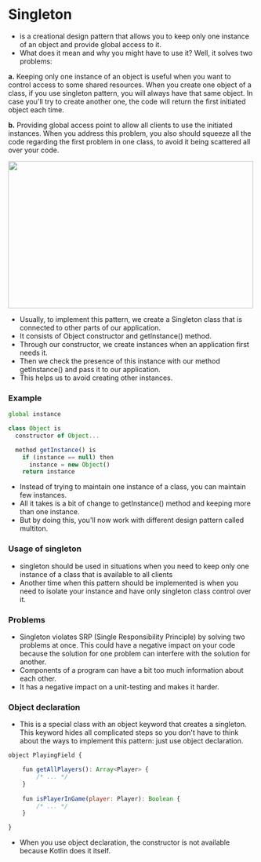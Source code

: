 # Singleton
- is a creational design pattern that allows you to keep only one instance of an object and provide global access to it.
- What does it mean and why you might have to use it? Well, it solves two problems:

**a.** Keeping only one instance of an object is useful when you want to control access to some shared resources. When you create one object of a class, if you use singleton pattern, you will always have that same object. In case you'll try to create another one, the code will return the first initiated object each time.

**b.** Providing global access point to allow all clients to use the initiated instances. When you address this problem, you also should squeeze all the code regarding the first problem in one class, to avoid it being scattered all over your code.

<img src="https://ucarecdn.com/fbe8dd71-892f-43c2-9471-d689d90cf806/" width="500px" height="300px" />


- Usually, to implement this pattern, we create a Singleton class that is connected to other parts of our application.
- It consists of Object constructor and getInstance() method.
- Through our constructor, we create instances when an application first needs it. 
- Then we check the presence of this instance with our method getInstance() and pass it to our application. 
- This helps us to avoid creating other instances.

### Example
```js
global instance

class Object is
  constructor of Object...

  method getInstance() is
    if (instance == null) then
      instance = new Object()
    return instance
```
- Instead of trying to maintain one instance of a class, you can maintain few instances. 
- All it takes is a bit of change to getInstance() method and keeping more than one instance. 
- But by doing this, you'll now work with different design pattern called multiton.


### Usage of singleton
- singleton should be used in situations when you need to keep only one instance of a class that is available to all clients
- Another time when this pattern should be implemented is when you need to isolate your instance and have only singleton class control over it.


### Problems
+ Singleton violates SRP (Single Responsibility Principle) by solving two problems at once. This could have a negative impact on your code because the solution for one problem can interfere with the solution for another.
+ Components of a program can have a bit too much information about each other.
+ It has a negative impact on a unit-testing and makes it harder.


### Object declaration
- This is a special class with an object keyword that creates a singleton. This keyword hides all complicated steps so you don't have to think about the ways to implement this pattern: just use object declaration.
```js
object PlayingField {

    fun getAllPlayers(): Array<Player> {
        /* ... */
    }
    
    fun isPlayerInGame(player: Player): Boolean {
        /* ... */
    }

}
```
- When you use object declaration, the constructor is not available because Kotlin does it itself. 











